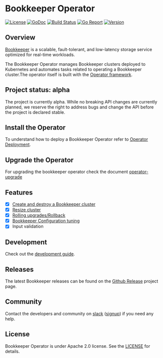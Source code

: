# Bookkeeper Operator

 [![License](https://img.shields.io/badge/License-Apache%202.0-blue.svg)](https://opensource.org/licenses/Apache-2.0) [![GoDoc](https://godoc.org/github.com/pravega/bookkeeper-operator?status.svg)](https://godoc.org/github.com/pravega/bookkeeper-operator) [![Build Status](https://travis-ci.org/pravega/bookkeeper-operator.svg?branch=master)](https://travis-ci.org/pravega/bookkeeper-operator) [![Go Report](https://goreportcard.com/badge/github.com/pravega/bookkeeper-operator)](https://goreportcard.com/report/github.com/pravega/bookkeeper-operator) [![Version](https://img.shields.io/github/release/pravega/bookkeeper-operator.svg)](https://github.com/pravega/bookkeeper-operator/releases)

## Overview

[Bookkeeper](https://bookkeeper.apache.org/) is a scalable, fault-tolerant, and low-latency storage service optimized for real-time workloads.

The Bookkeeper Operator manages Bookkeeper clusters deployed to Kubernetes and automates tasks related to operating a Bookkeeper cluster.The operator itself is built with the [Operator framework](https://github.com/operator-framework/operator-sdk).

## Project status: alpha

The project is currently alpha. While no breaking API changes are currently planned, we reserve the right to address bugs and change the API before the project is declared stable.

## Install the Operator

To understand how to deploy a Bookkeeper Operator refer to [Operator Deployment](charts/bookkeeper-operator#deploying-bookkeeper-operator).

## Upgrade the Operator

For upgrading the bookkeeper operator check the document [operator-upgrade](doc/operator-upgrade.md)

## Features

- [x] [Create and destroy a Bookkeeper cluster](charts/bookkeeper/README.md)
- [x] [Resize cluster](charts/bookkeeper/README.md#updating-bookkeeper-cluster)
- [x] [Rolling upgrades/Rollback](doc/upgrade-cluster.md)
- [x] [Bookkeeper Configuration tuning](doc/configuration.md)
- [x] Input validation

## Development

Check out the [development guide](doc/development.md).

## Releases  

The latest Bookkeeper releases can be found on the [Github Release](https://github.com/pravega/bookkeeper-operator/releases) project page.

## Community

Contact the developers and community on [slack](https://pravega-io.slack.com/) ([signup](https://pravega-slack-invite.herokuapp.com/)) if you need any help.

## License

Bookkeeper Operator is under Apache 2.0 license. See the [LICENSE](https://github.com/pravega/pravega-operator/blob/master/LICENSE) for details.
